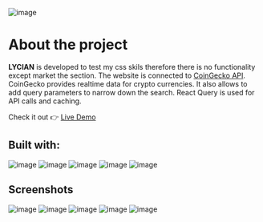 ![image](https://imgtr.ee/images/2024/07/25/1032718bb2b4199392225627e6f7c2c6.png)
# About the project
 
 **LYCIAN** is developed to test my css skils therefore there is no functionality except market the section.
 The website is connected to [CoinGecko API](https://developer.themoviedb.org/docs/getting-started). CoinGecko provides realtime data for crypto currencies.
 It also allows to add query parameters to narrow down the search.
 React Query is used for API calls and caching.
 
  Check it out
 👉  [Live Demo](https://lycian.vercel.app/)

 ## Built with:
![image](https://img.shields.io/badge/Vite-B73BFE?style=for-the-badge&logo=vite&logoColor=FFD62E)
![image](https://img.shields.io/badge/React-20232A?style=for-the-badge&logo=react&logoColor=61DAFB)
![image](https://img.shields.io/badge/CSS3-1572B6?style=for-the-badge&logo=css3&logoColor=white)
![image](https://img.shields.io/badge/TypeScript-007ACC?style=for-the-badge&logo=typescript&logoColor=white)
![image](https://img.shields.io/badge/React_Query-FF4154?style=for-the-badge&logo=ReactQuery&logoColor=white)

## Screenshots
![image](https://imgtr.ee/images/2024/07/25/e72f025147e73ae135390d4916b1b17c.png)
![image](https://imgtr.ee/images/2024/07/26/bf20372e9334a7340c8a821d98af0749.png)
![image](https://imgtr.ee/images/2024/07/26/98f71bd5086e9e1e9556c4680f3d2acd.png)
![image](https://imgtr.ee/images/2024/07/26/ef58acc51618dbb6a2d2da2493998032.png)
![image](https://imgtr.ee/images/2024/07/25/b748408d9c8474355e9d4ec8da49ab57.png)
